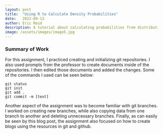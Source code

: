 ```yaml
---
layout: post
title:  "Using R to Calculate Density Probabilities"
date:   2022-09-13
author: Eric Reid
description: A tutorial about calculating probabilities from distributions
image: /assets/images/image5.jpg
---
```

### Summary of Work

For this assignment, I practiced creating and initializing git repositories.
I also used prompts from the professor to create documents inside of the repositories. I then edited those documents and added the changes.
Some of the commands I used can be seen below:
```
git status
git init
git add .
git commit -m [text]
```

Another aspect of the assignment was to become familiar with git branches. I worked on creating new branches, while also copying data from one branch to another and deleting unnecessary branches.
Finally, as can easily be seen by this blog post, the assignment also focused on how to create blogs using the resources in git and github.
